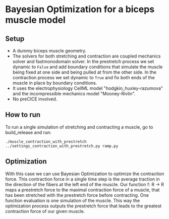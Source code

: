 # Bayesian Optimization for a biceps muscle model

## Setup
- A dummy biceps muscle geometry. 
- The solvers for both stretching and contraction are coupled mechanics solver and fastmonodomain solver. In the prestretch process we set dynamic to `False` and add boundary conditions that simulate the muscle being fixed at one side and being pulled at from the other side. In the contraction process we set dynamic to `True` and fix both ends of the muscle in place by boundary conditions. 
- It uses the electrophysiology CellML model "hodgkin_huxley-razumova" and the incompressible mechanics model "Mooney-Rivlin".
- No preCICE involved. 

## How to run
To run a single simulation of stretching and contracting a muscle, go to build_release and run:
```
./muscle_contraction_with_prestretch ../settings_contraction_with_prestretch.py ramp.py
```

## Optimization
With this case we can use Bayesian Optimization to optimize the contraction force. This contraction force in a single time step is the average traction in the direction of the fibers at the left end of the muscle. Our function f: R -> R maps a prestretch force to the maximal contraction force of a muscle, that has been stretched with the prestretch force before contracting. One function evaluation is one simulation of the muscle. This way the optimization process outputs the prestretch force that leads to the greatest contraction force of our given muscle.